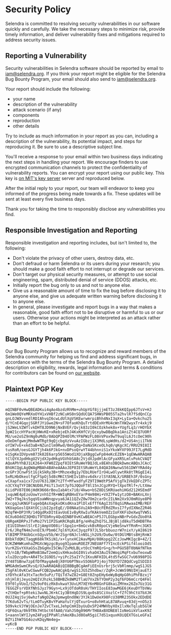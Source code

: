# Security Policy

Selendra is committed to resolving security vulnerabilities in our software quickly and carefully. We take the necessary steps to minimize risk, provide timely information, and deliver vulnerability fixes and mitigations required to address security issues.

## Reporting a Vulnerability

Security vulnerabilities in Selendra software should be reported by email to iam@selendra.org. If you think your report might be eligible for the Selendra Bug Bounty Program, your email should also send to iam@selendra.org.

Your report should include the following:

- your name
- description of the vulnerability
- attack scenario (if any)
- components
- reproduction
- other details

Try to include as much information in your report as you can, including a description of the vulnerability, its potential impact, and steps for reproducing it. Be sure to use a descriptive subject line.

You'll receive a response to your email within two business days indicating the next steps in handling your report. We encourage finders to use encrypted communication channels to protect the confidentiality of vulnerability reports. You can encrypt your report using our public key. This key is [on MIT's key server](https://pgp.mit.edu/pks/lookup?op=get&search=0x5D0F03018D07DE73) server and reproduced below.

After the initial reply to your report, our team will endeavor to keep you informed of the progress being made towards a fix. These updates will be sent at least every five business days.

Thank you for taking the time to responsibly disclose any vulnerabilities you find.

## Responsible Investigation and Reporting

Responsible investigation and reporting includes, but isn't limited to, the following:

- Don't violate the privacy of other users, destroy data, etc.
- Don’t defraud or harm Selendra or its users during your research; you should make a good faith effort to not interrupt or degrade our services.
- Don't target our physical security measures, or attempt to use social engineering, spam, distributed denial of service (DDOS) attacks, etc.
- Initially report the bug only to us and not to anyone else.
- Give us a reasonable amount of time to fix the bug before disclosing it to anyone else, and give us adequate written warning before disclosing it to anyone else.
- In general, please investigate and report bugs in a way that makes a reasonable, good faith effort not to be disruptive or harmful to us or our users. Otherwise your actions might be interpreted as an attack rather than an effort to be helpful.

## Bug Bounty Program

Our Bug Bounty Program allows us to recognize and reward members of the Selendra community for helping us find and address significant bugs, in accordance with the terms of the Selendra Bug Bounty Program. A detailed description on eligibility, rewards, legal information and terms & conditions for contributors can be found on [our website](https://selendra.com/bug-bounty).






## Plaintext PGP Key

```
-----BEGIN PGP PUBLIC KEY BLOCK-----

mQINBF0vHwQBEADKui4qAo4bzdzRhMm+uhUpYGf8jjjmET3zJ8kKQIpp6JTsV+HJ
6m1We0QYeMRXoOYH1xVHBf2zNCuHS0nSQdUCQA7SHWsPB05STa2hvlR7fSdQnCCp
gnLOJWXvvedlRDIAhvqI6cwLdUlXgVSKEwrwmrpiBhh4NxI3qX+LyIa+Ovkchu2S
d/YCnE4GqojSGRfJYiGwe2N+sF7OfaoKhQuTrtdDExHrMU4cWnTXW2wyxTr4xkj9
jS2WeLVZWflvkDHT8JD9N6jNxBVEF/Qvjk83zI0kCOzkhek8x+YUgfLq3/rHOYbX
3pW21ccHYPacHjHWvKE+xRebjeEhJ4KxKHfCVjQcxybwDBqDka1AniZt4CQ7UORf
MU/ue2oSZ9nNg0uMdb/0AbQPZ04OlMcYPAPWzFL08nVPox9wT9uqlL6JtcOeC90h
oOeDmfgwmjMmdwWTRgt9qQjcbgXzVvuAzIGbzj1X3MdLspWdHs/d2+US4nji1TkN
oYIW7vE+xkd3aB+NZunIlm9Rwd/0mSgDg+DaNa5KceOLhq0/qKgcXC/RRU29I8II
tusRoR/oesGJGYTjh4k6PJkG+nvDPsoQrwYT44bhnniS1xYkxWYXF99JFI7LgMdD
e1SgKeIDVpvm873k82E6arp5655Wod1XOjaXBggCwFp84eKcEZEN+1qEWwARAQAB
tClQYXJpdHkgU2VjdXJpdHkgVGVhbSA8c2VjdXJpdHlAcGFyaXR5LmlvPokCVAQT
AQoAPhYhBJ1LK264+XFW0ZZpqf8IEtSRuWeYBQJdLx8EAhsDBQkDwmcABQsJCAcC
BhUKCQgLAgQWAgMBAh4BAheAAAoJEP8IEtSRuWeYL84QAI6NwnwS561DWYYRAd4y
ocGPr3CnwFSt1GjkSkRy3B+tMhzexBg1y7EbLRUefIrO4LwOlywtRk8tTRGgEI4i
5xRLHbOkeolfgCFSpOj5d8cMKCt5HEIv18hsv6dkrzlSYA5NLX/GRBEh3F/0sGny
vCXapfxa1cx72sU7631JBK7t2Tf+MfwxdfyFZ9TI9WdtP5AfVjgTkIVkEDFcZPTc
n3CYXqTYFIBCNUD8LP4iTi3xUt7pTGJQQoFT8l15nJCgzRYQ+tXpoTRlf+/LtXmw
6iidPV87E06jHdK9666rBouIabAtx7i0/4kwo+bSZ8DiSKRUaehiHGd212HSEmdF
jxquWE4pEzoUowYznhSIfR+WWIqRBHxEYarP4m98Hi+VXZ7Fw1ytzO8+BAKnLXnj
2W2+T9qJks5gqVEoaWNnqpvya6JA11QZvZ0w7Om2carDc2ILNm2Xx9J0mRUye8P0
KxcgqJuKNGFtugebQAsXagkxOKsdKna1PlDlxEfTf6AgI3ST8qSiMAwaaIMB/REF
VKUapGoslQX4tOCjibI2pzEgE//D8NAaSVu2A9+BUcFERdZRxsI7fydIXNeZ2R46
N2qfW+DP3YR/14QgdRxDItEavUoE1vByRXwIufKAkVemOZzIoFXKFsDeXwqTVW5i
6CXu6OddZ3QHDiT9TEbRny4QuQINBF0vKCwBEACnP5J7LEGbpxNBrPvGdxZUo0YA
U8RgeKDRPxJTvMo27V1IPZGaKRCRq8LBfg/eHhqZhQ7SLJBjBljd8kuT5dHDBTRe
jE1UIOhmnlSlrEJjAmpVO08irlGpq1o+8mGcvkBsR0poCVjeNeSnwYfRnR+c3GK5
Er6/JRqfN4mJvnEC9/Pbm6C7ql6YLKxC3yqzF97JL5brbbuozrW7nixY/yAI8619
VlBIMP7PAUbGcnSQyuV5b/Wr2Sgr6NJclnNSLjh2U9/Du6w/0tDGlMBts8HjRnWJ
BXbkTdQKCTaqgK68kTKSiN1/x+lynxHC2AavMpH/08Kopg2ZCzJowMKIgcB+4Z/I
DJKZWHWKumhaZMGXcWgzgcByog9IpamuROEZFJNEUAFf7YIncEckPSif4looiOdS
VurKZGvYXXaGSsZbGgHxI5CWu7ZxMdLBLvtOcCYmRQrG+g/h+PGU5BT0bNAfNTkm
V3/n1B/TWbpWRmB3AwT2emQivXHkaubGI0VivhaO43AuI9JWoqiMqFtxbuTeoxwD
xlu2Dzcp0v+AR4T5cIG9D5/+yiPc25aIY7cIKxuNFHIDL4td5fwSGC7vU6998PIG
2Y48TGBnw7zpEfDfMayqAeBjX0YU6PTNsvS5O6bP3j4ojTOUYD7Z8QdCvgISDID3
WMGAdmSwmCRvsQ/OJwARAQABiQI8BBgBCgAmFiEEnUsrbrj5cVbRlmmp/wgS1JG5
Z5gFAl0vKCwCGwwFCQB2pwAACgkQ/wgS1JG5Z5hdbw//ZqR+JcWm59NUIHjauETJ
sYDYhcAfa3txTacRn5uPz/TQiTd7wZ82+G8Et0ZnpEHy6eWyBqHpG0hiPhFBzxjY
nhjHl8jJeyo2mQIVJhzkL58BHBZk8WM2TlaU7VxZ6TYOmP2y3qf6FD6mCcrQ4Fml
E9f0lyVUoI/5Zs9oF0izRk8vkwaY3UvLM7XEY6nM8GnFG8kaiZMYmx26Zo7Uz31G
7EGGZFsrVDXfNhSJyz79Gyn+Lx9jOTdoR0sH/THYIIosE83awMGE6jKeuDYTbVWu
+ZtHQef+pRteki3wvNLJK+kC1y3BtHqDJS9Lqx0s8SCiVozlC+fZfC9hCtU7bXJK
0UJZ4qjSvj6whzfaNgOZAqJpmwgOnd8W/3YJk1DwUeX98FcU38MR23SOkx2EDdDE
77Kdu62vTs/tLmOTuyKBvYPaHaYulYjQTxurG+o8vhHtaL87ARvuq+83dj+nO5z3
5O9vkcVJYWjOEnJe7ZvCTxeLJehpCmHIbyUuDx5P24MWVbyXOxIlxNxTqlub5GlW
rQF6Qsa/0k9TRk7Htbct6fAA0/VahJS0g096MrTH8AxBXDNE8lIoNeGikVlaxK9Z
S+aannlWYIJymZ4FygIPPaRlzhAoXBuJd8OaR5giC7dS1xquxKOiQEXTGsLeGFaI
BZYiIhW7GG4ozvKDqyNm4eg=
=yKcB
-----END PGP PUBLIC KEY BLOCK-----
```
